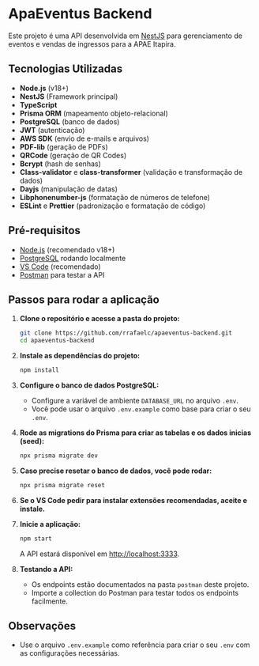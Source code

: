 # ApaEventus Backend

Este projeto é uma API desenvolvida em [NestJS](https://nestjs.com/) para gerenciamento de eventos e vendas de ingressos para a APAE Itapira.

## Tecnologias Utilizadas

- **Node.js** (v18+)
- **NestJS** (Framework principal)
- **TypeScript**
- **Prisma ORM** (mapeamento objeto-relacional)
- **PostgreSQL** (banco de dados)
- **JWT** (autenticação)
- **AWS SDK** (envio de e-mails e arquivos)
- **PDF-lib** (geração de PDFs)
- **QRCode** (geração de QR Codes)
- **Bcrypt** (hash de senhas)
- **Class-validator** e **class-transformer** (validação e transformação de dados)
- **Dayjs** (manipulação de datas)
- **Libphonenumber-js** (formatação de números de telefone)
- **ESLint** e **Prettier** (padronização e formatação de código)

## Pré-requisitos

- [Node.js](https://nodejs.org/) (recomendado v18+)
- [PostgreSQL](https://www.postgresql.org/) rodando localmente
- [VS Code](https://code.visualstudio.com/) (recomendado)
- [Postman](https://www.postman.com/) para testar a API

## Passos para rodar a aplicação

1. **Clone o repositório e acesse a pasta do projeto:**

   ```bash
   git clone https://github.com/rrafaelc/apaeventus-backend.git
   cd apaeventus-backend
   ```

2. **Instale as dependências do projeto:**

   ```bash
   npm install
   ```

3. **Configure o banco de dados PostgreSQL:**

   - Configure a variável de ambiente `DATABASE_URL` no arquivo `.env`.
   - Você pode usar o arquivo `.env.example` como base para criar o seu `.env`.

4. **Rode as migrations do Prisma para criar as tabelas e os dados inicias (seed):**

   ```bash
   npx prisma migrate dev
   ```

5. **Caso precise resetar o banco de dados, você pode rodar:**

   ```bash
   npx prisma migrate reset
   ```

6. **Se o VS Code pedir para instalar extensões recomendadas, aceite e instale.**

7. **Inicie a aplicação:**

   ```bash
   npm start
   ```

   A API estará disponível em [http://localhost:3333](http://localhost:3333).

8. **Testando a API:**

   - Os endpoints estão documentados na pasta `postman` deste projeto.
   - Importe a collection do Postman para testar todos os endpoints facilmente.

## Observações

- Use o arquivo `.env.example` como referência para criar o seu `.env` com as configurações necessárias.
